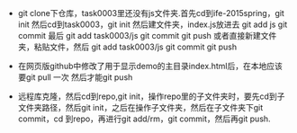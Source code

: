 * git clone下仓库，task0003里还没有js文件夹.首先cd到ife-2015spring，git init
   然后cd到task0003，git init
   然后建文件夹，index.js放进去
       git add js
   git commit
   最后
       git add task0003/js
   git commit
git push
或者直接新建文件夹，粘贴文件，然后
git add task0003/js
git commit
git push

* 在网页版github中修改了用于显示demo的主目录index.html后，在本地应该要git pull 一次
然后才能git push

* 远程库克隆，然后cd到repo,git init，操作repo里的子文件夹时，要先cd到子文件夹路径，然后git init，之后在操作子文件夹，然后在子文件夹下git commit，cd 到repo，再进行git add/rm，git commit，然后再git push.
